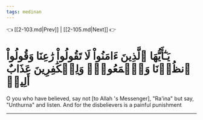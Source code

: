 ```yaml
---
tags: medinan
---
```


👈 [[2-103.md|Prev]] | [[2-105.md|Next]] 👉

# يَـٰٓأَيُّهَا ٱلَّذِينَ ءَامَنُواْ لَا تَقُولُواْ رَٰعِنَا وَقُولُواْ ٱنظُرۡنَا وَٱسۡمَعُواْۗ وَلِلۡكَٰفِرِينَ عَذَابٌ أَلِيمٞ

O you who have believed, say not [to Allah 's Messenger], "Ra'ina" but say, "Unthurna" and listen. And for the disbelievers is a painful punishment

---

